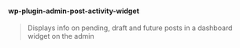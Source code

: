 #### wp-plugin-admin-post-activity-widget

> Displays info on pending, draft and future posts in a dashboard widget on the admin
